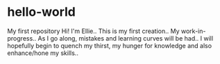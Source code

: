 # hello-world
My first repository
Hi! I'm Ellie.. This is my first creation.. My work-in-progress.. As I go along, mistakes and learning curves will be had.. I will hopefully begin to quench my thirst, my hunger for knowledge and also enhance/hone my skills..
